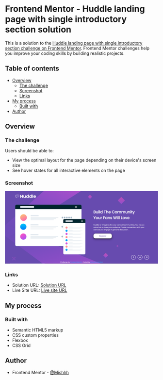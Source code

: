 # Frontend Mentor - Huddle landing page with single introductory section solution

This is a solution to the [Huddle landing page with single introductory section challenge on Frontend Mentor](https://www.frontendmentor.io/challenges/huddle-landing-page-with-a-single-introductory-section-B_2Wvxgi0). Frontend Mentor challenges help you improve your coding skills by building realistic projects. 

## Table of contents

- [Overview](#overview)
  - [The challenge](#the-challenge)
  - [Screenshot](#screenshot)
  - [Links](#links)
- [My process](#my-process)
  - [Built with](#built-with)
- [Author](#author)


## Overview

### The challenge

Users should be able to:

- View the optimal layout for the page depending on their device's screen size
- See hover states for all interactive elements on the page

### Screenshot

![desktop-view](https://github.com/Mishhh/Huddle-landing-page-with-single-introductory-section-master/blob/main/assests/sceenshot/desktop-view.PNG?raw=true)


### Links

- Solution URL: [Solution URL](https://mishhh.github.io/Huddle-landing-page-with-single-introductory-section-master/)
- Live Site URL: [Live site URL](https://mishhh.github.io/Huddle-landing-page-with-single-introductory-section-master/)

## My process

### Built with

- Semantic HTML5 markup
- CSS custom properties
- Flexbox
- CSS Grid

## Author

- Frontend Mentor - [@Mishhh](https://www.frontendmentor.io/profile/Mishhh)
